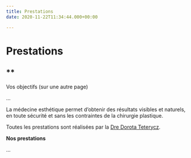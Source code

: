 ```yaml
---
title: Prestations
date: 2020-11-22T11:34:44.000+00:00

---
```

# Prestations

## **

Vos objectifs (sur une autre page)

...

La médecine esthétique permet d’obtenir des résultats visibles et naturels, en toute sécurité et sans les contraintes de la chirurgie plastique.

Toutes les prestations sont réalisées par la [Dre Dorota Teterycz](/dre-dorota-teterycz "Dre Dorota Teterycz").  

**Nos prestations**

...